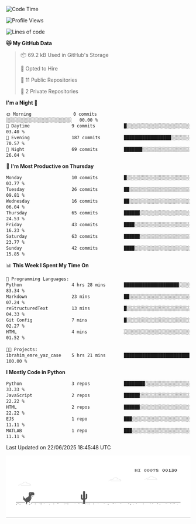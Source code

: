 <!--START_SECTION:waka-->
![Code Time](http://img.shields.io/badge/Code%20Time-23%20hrs%205%20mins-blue)

![Profile Views](http://img.shields.io/badge/Profile%20Views-0-blue)

![Lines of code](https://img.shields.io/badge/From%20Hello%20World%20I%27ve%20Written-616.8%20thousand%20lines%20of%20code-blue)

**🐱 My GitHub Data** 

> 📦 69.2 kB Used in GitHub's Storage 
 > 
> 💼 Opted to Hire
 > 
> 📜 11 Public Repositories 
 > 
> 🔑 2 Private Repositories 
 > 
**I'm a Night 🦉** 

```text
🌞 Morning                0 commits           ░░░░░░░░░░░░░░░░░░░░░░░░░   00.00 % 
🌆 Daytime                9 commits           █░░░░░░░░░░░░░░░░░░░░░░░░   03.40 % 
🌃 Evening                187 commits         ██████████████████░░░░░░░   70.57 % 
🌙 Night                  69 commits          ███████░░░░░░░░░░░░░░░░░░   26.04 % 
```
📅 **I'm Most Productive on Thursday** 

```text
Monday                   10 commits          █░░░░░░░░░░░░░░░░░░░░░░░░   03.77 % 
Tuesday                  26 commits          ██░░░░░░░░░░░░░░░░░░░░░░░   09.81 % 
Wednesday                16 commits          ██░░░░░░░░░░░░░░░░░░░░░░░   06.04 % 
Thursday                 65 commits          ██████░░░░░░░░░░░░░░░░░░░   24.53 % 
Friday                   43 commits          ████░░░░░░░░░░░░░░░░░░░░░   16.23 % 
Saturday                 63 commits          ██████░░░░░░░░░░░░░░░░░░░   23.77 % 
Sunday                   42 commits          ████░░░░░░░░░░░░░░░░░░░░░   15.85 % 
```


📊 **This Week I Spent My Time On** 

```text
💬 Programming Languages: 
Python                   4 hrs 28 mins       █████████████████████░░░░   83.34 % 
Markdown                 23 mins             ██░░░░░░░░░░░░░░░░░░░░░░░   07.24 % 
reStructuredText         13 mins             █░░░░░░░░░░░░░░░░░░░░░░░░   04.33 % 
Git Config               7 mins              █░░░░░░░░░░░░░░░░░░░░░░░░   02.27 % 
HTML                     4 mins              ░░░░░░░░░░░░░░░░░░░░░░░░░   01.52 % 

🐱‍💻 Projects: 
ibrahim_emre_yaz_case    5 hrs 21 mins       █████████████████████████   100.00 % 
```

**I Mostly Code in Python** 

```text
Python                   3 repos             ████████░░░░░░░░░░░░░░░░░   33.33 % 
JavaScript               2 repos             ██████░░░░░░░░░░░░░░░░░░░   22.22 % 
HTML                     2 repos             ██████░░░░░░░░░░░░░░░░░░░   22.22 % 
EJS                      1 repo              ███░░░░░░░░░░░░░░░░░░░░░░   11.11 % 
MATLAB                   1 repo              ███░░░░░░░░░░░░░░░░░░░░░░   11.11 % 
```




 Last Updated on 22/06/2025 18:45:48 UTC
<!--END_SECTION:waka-->

![Alt Text](dino.gif)

<!--
**Emre-Yaz/emre-yaz** is a ✨ _special_ ✨ repository because its `README.md` (this file) appears on your GitHub profile.
-->
